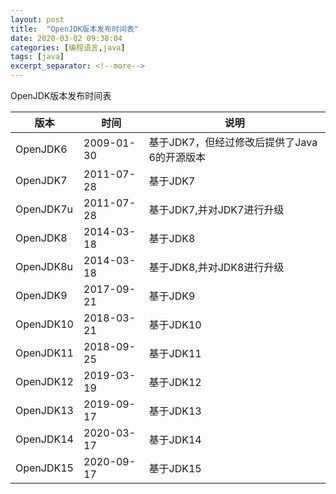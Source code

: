 ```yaml
---
layout: post
title:  "OpenJDK版本发布时间表"
date: 2020-03-02 09:38:04
categories: [编程语言,java]
tags: [java]
excerpt_separator: <!--more-->
---
```

OpenJDK版本发布时间表
<!--more-->

| 版本      | 时间       | 说明                                        |
|-----------|------------|-------------------------------------------|
| OpenJDK6  | 2009-01-30 | 基于JDK7，但经过修改后提供了Java 6的开源版本 |
| OpenJDK7  | 2011-07-28 | 基于JDK7                                    |
| OpenJDK7u | 2011-07-28 | 基于JDK7,并对JDK7进行升级                   |
| OpenJDK8  | 2014-03-18 | 基于JDK8                                    |
| OpenJDK8u | 2014-03-18 | 基于JDK8,并对JDK8进行升级                   |
| OpenJDK9  | 2017-09-21 | 基于JDK9                                    |
| OpenJDK10 | 2018-03-21 | 基于JDK10                                   |
| OpenJDK11 | 2018-09-25 | 基于JDK11                                   |
| OpenJDK12 | 2019-03-19 | 基于JDK12                                   |
| OpenJDK13 | 2019-09-17 | 基于JDK13                                   |
| OpenJDK14 | 2020-03-17 | 基于JDK14                                   |
| OpenJDK15 | 2020-09-17 | 基于JDK15                                   |